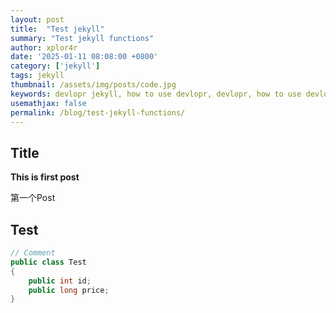```yaml
---
layout: post
title:  "Test jekyll"
summary: "Test jekyll functions"
author: xplor4r
date: '2025-01-11 08:08:00 +0800'
category: ['jekyll']
tags: jekyll
thumbnail: /assets/img/posts/code.jpg
keywords: devlopr jekyll, how to use devlopr, devlopr, how to use devlopr-jekyll, devlopr-jekyll tutorial,best jekyll themes, multi categories and tags
usemathjax: false
permalink: /blog/test-jekyll-functions/
---
```


## Title
**This is first post**

第一个Post

## Test
```csharp
// Comment
public class Test
{
    public int id;
    public long price;
}

```